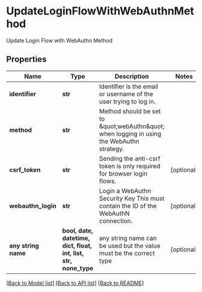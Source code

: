 # UpdateLoginFlowWithWebAuthnMethod

Update Login Flow with WebAuthn Method

## Properties
Name | Type | Description | Notes
------------ | ------------- | ------------- | -------------
**identifier** | **str** | Identifier is the email or username of the user trying to log in. | 
**method** | **str** | Method should be set to \&quot;webAuthn\&quot; when logging in using the WebAuthn strategy. | 
**csrf_token** | **str** | Sending the anti-csrf token is only required for browser login flows. | [optional] 
**webauthn_login** | **str** | Login a WebAuthn Security Key  This must contain the ID of the WebAuthN connection. | [optional] 
**any string name** | **bool, date, datetime, dict, float, int, list, str, none_type** | any string name can be used but the value must be the correct type | [optional]

[[Back to Model list]](../README.md#documentation-for-models) [[Back to API list]](../README.md#documentation-for-api-endpoints) [[Back to README]](../README.md)


